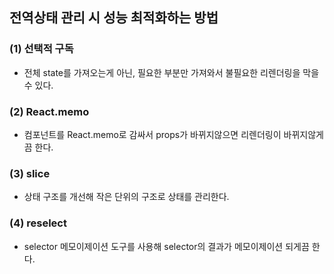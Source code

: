 ## 전역상태 관리 시 성능 최적화하는 방법

### (1) 선택적 구독

- 전체 state를 가져오는게 아닌, 필요한 부분만 가져와서 불필요한 리렌더링을 막을 수 있다.

### (2) React.memo

- 컴포넌트를 React.memo로 감싸서 props가 바뀌지않으면 리렌더링이 바뀌지않게끔 한다.

### (3) slice

- 상태 구조를 개선해 작은 단위의 구조로 상태를 관리한다.

### (4) reselect

- selector 메모이제이션 도구를 사용해 selector의 결과가 메모이제이션 되게끔 한다.
